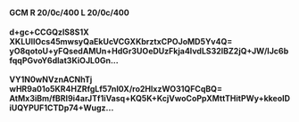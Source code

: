 #### GCM R 20/0c/400 L 20/0c/400
**d+gc+CCGQzlS8S1X**<br/>**XKLUIlOcs45mwsyQaEkUcVCGXKbrztxCPOJoMD5Yv4Q=**<br/>**yO8qotoU+yFQsedAMUn+HdGr3UOeDUzFkja4IvdLS32IBZ2jQ+JW/lJc6bfqqPGvoY6dlat3KiOJL0Gn...**<br/><br/>
**VY1N0wNVznACNhTj**<br/>**wHR9a01o5KR4HZRfgLf57nI0X/ro2HlxzWO31QFCqBQ=**<br/>**AtMx3iBm/fBRI9i4arJTf1iVasq+KQ5K+KcjVwoCoPpXMttTHitPWy+kkeoIDiUQYPUF1CTDp74+Wugz...**